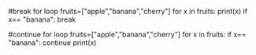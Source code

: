 #break for loop 
fruits=["apple","banana","cherry"]
for x in fruits:
    print(x)
    if x== "banana":
        break





#continue for loop 
fruits=["apple","banana","cherry"]
for x in fruits:
    if x== "banana":
        continue
    print(x)
